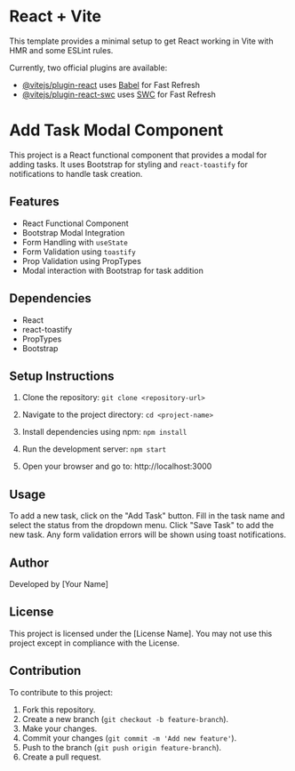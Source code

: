 # React + Vite

This template provides a minimal setup to get React working in Vite with HMR and some ESLint rules.

Currently, two official plugins are available:

- [@vitejs/plugin-react](https://github.com/vitejs/vite-plugin-react/blob/main/packages/plugin-react/README.md) uses [Babel](https://babeljs.io/) for Fast Refresh
- [@vitejs/plugin-react-swc](https://github.com/vitejs/vite-plugin-react-swc) uses [SWC](https://swc.rs/) for Fast Refresh

# Add Task Modal Component

This project is a React functional component that provides a modal for adding tasks.
It uses Bootstrap for styling and `react-toastify` for notifications to handle task creation.

## Features

- React Functional Component
- Bootstrap Modal Integration
- Form Handling with `useState`
- Form Validation using `toastify`
- Prop Validation using PropTypes
- Modal interaction with Bootstrap for task addition

## Dependencies

- React
- react-toastify
- PropTypes
- Bootstrap

## Setup Instructions

1. Clone the repository:
   `git clone <repository-url>`

2. Navigate to the project directory:
   `cd <project-name>`

3. Install dependencies using npm:
   `npm install`

4. Run the development server:
   `npm start`

5. Open your browser and go to: http://localhost:3000

## Usage

To add a new task, click on the "Add Task" button. Fill in the task name and select the status from the dropdown menu.
Click "Save Task" to add the new task. Any form validation errors will be shown using toast notifications.

## Author

Developed by [Your Name]

## License

This project is licensed under the [License Name]. You may not use this project except in compliance with the License.

## Contribution

To contribute to this project:

1. Fork this repository.
2. Create a new branch (`git checkout -b feature-branch`).
3. Make your changes.
4. Commit your changes (`git commit -m 'Add new feature'`).
5. Push to the branch (`git push origin feature-branch`).
6. Create a pull request.

